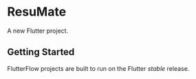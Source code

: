 # ResuMate

A new Flutter project.

## Getting Started

FlutterFlow projects are built to run on the Flutter _stable_ release.

